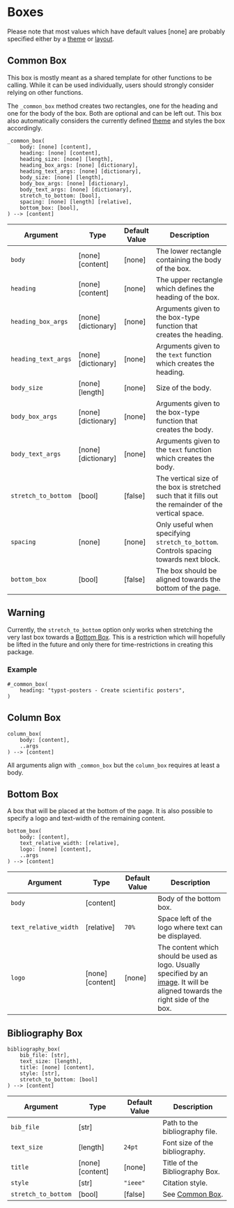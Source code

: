 # Boxes
Please note that most values which have default values [none] are probably specified either by a [theme](/documentation/themes) or [layout](/documentation/layouts).
## Common Box
This box is mostly meant as a shared template for other functions to be calling.
While it can be used individually, users should strongly consider relying on other functions.

The `_common_box` method creates two rectangles, one for the heading and one for the body of the box.
Both are optional and can be left out.
This box also automatically considers the currently defined [theme](themes) and styles the box accordingly.
```typst
_common_box(
    body: [none] [content],
	heading: [none] [content],
    heading_size: [none] [length],
	heading_box_args: [none] [dictionary],
    heading_text_args: [none] [dictionary],
    body_size: [none] [length],
	body_box_args: [none] [dictionary],
	body_text_args: [none] [dictionary],
	stretch_to_bottom: [bool],
    spacing: [none] [length] [relative],
	bottom_box: [bool],
) --> [content]
```

| Argument | Type | Default Value | Description |
| --- | --- | --- | --- |
| `body` | [none] [content] | [none] | The lower rectangle containing the body of the box. |
| `heading` | [none] [content] | [none] | The upper rectangle which defines the heading of the box.
| `heading_box_args` | [none] [dictionary] | [none] | Arguments given to the box-type function that creates the heading. |
| `heading_text_args` | [none] [dictionary] | [none] | Arguments given to the `text` function which creates the heading. |
| `body_size` | [none] [length] | [none] | Size of the body. |
| `body_box_args` | [none] [dictionary] | [none] | Arguments given to the box-type function that creates the body. |
| `body_text_args` | [none] [dictionary] | [none] | Arguments given to the `text` function which creates the body. |
| `stretch_to_bottom` | [bool] | [false] | The vertical size of the box is stretched such that it fills out the remainder of the vertical space. |
| `spacing` | [none] | [none] | Only useful when specifying `stretch_to_bottom`. Controls spacing towards next block. |
| `bottom_box` | [bool] | [false] | The box should be aligned towards the bottom of the page. |

<div class="warning-block">
    <h2>Warning</h2>
    <p>Currently, the <code>stretch_to_bottom</code> option only works when stretching the very last box towards a <a href="#bottom-box">Bottom Box</a>.
    This is a restriction which will hopefully be lifted in the future and only there for time-restrictions in creating this package.
    </p>
</div>

### Example
```typst
#_common_box(
    heading: "typst-posters - Create scientific posters",
)
```

## Column Box
```typst
column_box(
	body: [content],
	..args
) --> [content]
```
All arguments align with `_common_box` but the `column_box` requires at least a body.

## Bottom Box
A box that will be placed at the bottom of the page.
It is also possible to specify a logo and text-width of the remaining content.
```typst
bottom_box(
    body: [content],
    text_relative_width: [relative],
    logo: [none] [content],
    ..args
) --> [content]
```
| Argument | Type | Default Value | Description |
| --- | --- | --- | --- |
| `body` | [content] | | Body of the bottom box. |
| `text_relative_width` | [relative] | `70%` | Space left of the logo where text can be displayed. |
| `logo` | [none] [content] | [none] | The content which should be used as logo. Usually specified by an [image](https://typst.app/docs/reference/visualize/image/). It will be aligned towards the right side of the box. |

## Bibliography Box
```typst
bibliography_box(
    bib_file: [str],
    text_size: [length],
    title: [none] [content],
    style: [str],
    stretch_to_bottom: [bool]
) --> [content]
```

| Argument | Type | Default Value | Description |
| --- | --- | --- | --- |
| `bib_file` | [str] | | Path to the bibliography file. |
| `text_size` | [length] | `24pt` | Font size of the bibliography. |
| `title` | [none] [content] | [none] | Title of the Bibliography Box. |
| `style` | [str] | `"ieee"` | Citation style. |
| `stretch_to_bottom` | [bool] | [false] | See [Common Box](#common-box). |
